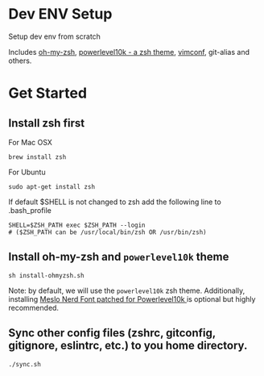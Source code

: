 Dev ENV Setup
=============

Setup dev env from scratch

Includes [oh-my-zsh](https://github.com/robbyrussell/oh-my-zsh), [powerlevel10k - a zsh theme](https://github.com/romkatv/powerlevel10k), [vimconf](https://github.com/hszcg/vimconf), git-alias and others.


# Get Started

## Install zsh first

For Mac OSX
```
brew install zsh
```

For Ubuntu
```
sudo apt-get install zsh
```

If default $SHELL is not changed to zsh
add the following line to .bash_profile
```
SHELL=$ZSH_PATH exec $ZSH_PATH --login
# ($ZSH_PATH can be /usr/local/bin/zsh OR /usr/bin/zsh)
```

## Install oh-my-zsh and `powerlevel10k` theme 

```
sh install-ohmyzsh.sh
```

Note: by default, we will use the `powerlevel10k` zsh theme. Additionally, installing [Meslo Nerd Font patched for Powerlevel10k
](https://github.com/romkatv/powerlevel10k#meslo-nerd-font-patched-for-powerlevel10k) is optional but highly recommended.


## Sync other config files (zshrc, gitconfig, gitignore, eslintrc, etc.) to you home directory.

```
./sync.sh
```
